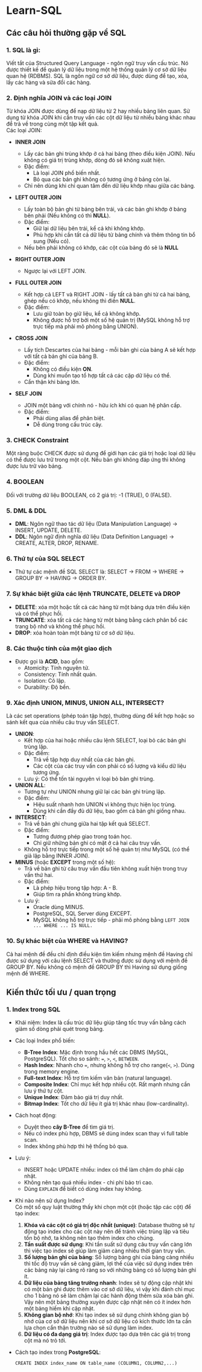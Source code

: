 # Learn-SQL

## Các câu hỏi thường gặp về SQL

### 1. SQL là gì:

Viết tắt của Structured Query Language - ngôn ngữ truy vấn cấu trúc.  Nó được thiết kế để quản lý dữ liệu trong một hệ thống quản lý cơ sở dữ liệu quan hệ (RDBMS). SQL là ngôn ngữ cơ sở dữ liệu, được dùng để tạo, xóa, lấy các hàng và sửa đổi các hàng.

### 2. Định nghĩa JOIN và các loại JOIN

Từ khóa JOIN được dùng để nạp dữ liệu từ 2 hay nhiều bảng liên quan. Sử dụng từ khóa JOIN khi cần truy vấn các cột dữ liệu từ nhiều bảng khác nhau để trả về trong cùng một tập kết quả.  
Các loại JOIN:

- **INNER JOIN**  
    
    - Lấy các bản ghi trùng khớp ở cả hai bảng (theo điều kiện JOIN). Nếu không có giá trị trùng khớp, dòng đó sẽ không xuât hiện.
    - Đặc điểm: 
        - Là loại JOIN phổ biến nhất.
        - Bỏ qua các bản ghi không có tương ứng ở bảng còn lại.
    - Chỉ nên dùng khi chỉ quan tâm đến dữ liệu khớp nhau giữa các bảng.

- **LEFT OUTER JOIN**

    - Lấy toàn bộ bản ghi từ bảng bên trái, và các bản ghi khớp ở bảng bên phải (Nếu không có thì **NULL**).
    - Đặc điểm:
        - Giữ lại dữ liệu bên trái, kể cả khi không khớp.
        - Phù hợp khi cần tất cả dữ liệu từ bảng chính và thêm thông tin bổ sung (Nếu có).
    - Nếu bên phải không có khớp, các cột của bảng đó sẽ là **NULL**

- **RIGHT OUTER JOIN**

    - Ngược lại với LEFT JOIN.

- **FULL OUTER JOIN**

    - Kết hợp cả LEFT và RIGHT JOIN - lấy tất cả bản ghi từ cả hai bảng, ghép nếu có khớp, nếu không thì điền **NULL**.
    - Đặc điểm:
        - Lưu giữ toàn bọ giữ liệu, kể cả không khớp.
        - Không được hỗ trợ bởi một số hệ quản trị (MySQL không hỗ trợ trực tiếp mà phải mô phỏng bằng UNION).

- **CROSS JOIN**

    - Lấy tích Descartes của hai bảng - mỗi bản ghi của bảng A sẽ kết hợp với tất cả bản ghi của bảng B.
    - Đặc điểm:
        - Không có điều kiện **ON**.
        - Dùng khi muốn tạo tổ hợp tất cả các cặp dữ liệu có thể.
    - Cẩn thận khi bảng lớn.

- **SELF JOIN**

    - JOIN một bảng với chính nó - hữu ích khi có quan hệ phân cấp.
    - Đặc điểm:
        - Phải dùng alias để phân biệt.
        - Dễ dùng trong cấu trúc cây.

### 3. CHECK Constraint

Một ràng buộc CHECK được sử dụng để giới hạn các giá trị hoặc loại dữ liệu có thể được lưu trữ trong một cột. Nếu bản ghi không đáp ứng thì không được lưu trữ vào bảng.

### 4. BOOLEAN

Đối với trường dữ liệu BOOLEAN, có 2 giá trị: -1 (TRUE), 0 (FALSE).

### 5. DML & DDL

- **DML**: Ngôn ngữ thao tác dữ liệu (Data Manipulation Language) -> INSERT, UPDATE, DELETE.
- **DDL**: Ngôn ngữ định nghĩa dữ liệu (Data Definition Language) -> CREATE, ALTER, DROP, RENAME.

### 6. Thứ tự của SQL SELECT

- Thứ tự các mệnh đề SQL SELECT là: SELECT -> FROM -> WHERE -> GROUP BY -> HAVING -> ORDER BY.

### 7. Sự khác biệt giữa các lệnh TRUNCATE, DELETE và DROP

- **DELETE**: xóa một hoặc tất cả các hàng từ một bảng dựa trên điều kiện và có thể phục hồi.
- **TRUNCATE**: xóa tất cả các hàng từ một bảng bằng cách phân bổ các trang bộ nhớ và không thể phục hồi.
- **DROP**: xóa hoàn toàn một bảng từ cơ sở dữ liệu.

### 8. Các thuộc tính của một giao dịch

- Được gọi là **ACID**, bao gồm:
    - Atomicity: Tính nguyên tử.
    - Consistency: Tính nhất quán.
    - Isolation: Cô lập.
    - Durability: Độ bền.

### 9. Xác định UNION, MINUS, UNION ALL, INTERSECT?

Là các set operations (phép toán tập hợp), thường dùng để kết hợp hoặc so sánh kết qua của nhiều câu truy vấn SELECT.

- **UNION**:
    - Kết hợp của hai hoặc nhiều câu lệnh SELECT, loại bỏ các bản ghi trùng lặp.
    - Đặc điểm:
        - Trả về tập hợp duy nhất của các bản ghi.
        - Các cột của các truy vấn con phải có số lượng và kiểu dữ liệu tương ứng.
    - Lưu ý: Có thể tốn tài nguyên vì loại bỏ bản ghi trùng.
- **UNION ALL**:
    - Tương tự như UNION nhưng giữ lại các bản ghi trùng lặp.
    - Đặc điểm:
        - Hiệu suất nhanh hơn UNION vì không thực hiện lọc trùng.
        - Dùng khi cần đầy đủ dữ liệu, bao gồm cả bản ghi giống nhau.
- **INTERSECT**:
    - Trả về bản ghi chung giữa hai tập kết quả SELECT.
    - Đặc điểm:
        - Tương đương phép giao trong toán học.
        - Chỉ giữ những bản ghi có mặt ở cả hai câu truy vấn.
    - Không hỗ trợ trực tiếp trong một số hệ quản trị như MySQL (có thể giả lập bằng INNER JOIN).
- **MINUS** (hoặc **EXCEPT** trong một số hệ):
    - Trả về bản ghi từ câu truy vấn đầu tiên không xuất hiện trong truy vấn thứ hai.
    - Đặc điểm:
        - Là phép hiệu trong tập hợp: A - B.
        - Giúp tìm ra phần không trùng khớp.
    - Lưu ý:
        - Oracle dùng MINUS.
        - PostgreSQL, SQL Server dùng EXCEPT.
        - MySQL không hỗ trợ trực tiếp - phải mô phỏng bằng `LEFT JOIN ... WHERE ... IS NULL.`

### 10. Sự khác biệt của WHERE và HAVING?

Cả hai mệnh đề đều chỉ định điều kiện tìm kiếm nhưng mệnh đề Having chỉ được sử dụng với câu lệnh SELECT và thường được sử dụng với mệnh đề GROUP BY. Nếu không có mệnh đề GROUP BY thì Having sử dụng giống mệnh đề WHERE.

## Kiến thức tối ưu / quan trọng

### 1. Index trong SQL

- Khái niệm: Index là cấu trúc dữ liệu giúp tăng tốc truy vấn bằng cách giảm số dòng phải quét trong bảng.
- Các loại Index phổ biến:
    - **B-Tree Index**: Mặc định trong hầu hết các DBMS (MySQL, PostgreSQL). Tốt cho so sánh: `=`, `>`, `<`, `BETWEEN`.
    - **Hash Index**: Nhanh cho `=`, nhưng không hỗ trợ cho range(`<`, `>`). Dùng trong memory engine.
    - **Full-text Index**: Hỗ trợ tìm kiếm văn bản (natural language).
    - **Composite Index**: Chỉ mục kết hợp nhiều cột. Rất mạnh nhưng cần lưu ý thứ tự cột.
    - **Unique Index**: Đảm bảo giá trị duy nhất.
    - **Bitmap Index**: Tốt cho dữ liệu ít giá trị khác nhau (low-cardinality).
- Cách hoạt động:
    - Duyệt theo **cây B-Tree** để tìm giá trị.
    - Nếu có index phù hợp, DBMS sẽ dùng index scan thay vì full table scan.
    - Index không phù hợp thì hệ thống bỏ qua.
- Lưu ý:
    - INSERT hoặc UPDATE nhiều: index có thể làm chậm do phải cập nhật.
    - Không nên tạo quá nhiều index - chi phí bảo trì cao.
    - Dùng `EXPLAIN` để biết có dùng index hay không.
- Khi nào nên sử dụng Index?  
Có một số quy luật thường thấy khi chọn một cột (hoặc tập các cột) để tạo index:
    1. **Khóa và các cột có giá trị độc nhất (unique)**: Database thường sẽ tự động tạo index cho các cột này nên để tránh việc trùng lặp và tiêu tốn bộ nhớ, ta không nên tạo thêm index cho chúng.
    2. **Tần suất được sử dụng**: Khi tần suất sử dụng câu truy vấn càng lớn thì việc tạo index sẽ giúp làm giảm càng nhiều thời gian truy vấn.
    3. **Số lượng bản ghi của bảng**: Số lượng bảng ghi của bảng càng nhiều thì tốc độ truy vấn sẽ càng giảm, lợi thế của việc sử dụng index trên các bảng này lại càng rõ ràng so với những bảng có số lượng bản ghi ít.
    4. **Dữ liệu của bảng tăng trưởng nhanh**: Index sẽ tự động cập nhật khi có một bản ghi được thêm vào cơ sở dữ liệu, vì vậy khi đánh chỉ mục cho 1 bảng nó sẽ làm chậm lại các hành động thêm sửa xóa bản ghi. Vậy nên một bảng thường xuyên được cập nhật nên có ít index hơn một bảng hiếm khi cập nhật.
    5. **Không gian bộ nhớ**: Khi tạo index sẽ sử dụng chính không gian bộ nhớ của cơ sở dữ liệu nên khi cơ sở dữ liệu có kích thước lớn ta cần lựa chọn cẩn thận trường nào sẽ sử dụng làm index.
    6. **Dữ liệu có đa dạng giá trị**: Index được tạo dựa trên các giá trị trong cột mà nó trỏ tới.
- Cách tạo index trong **PostgreSQL**:

    `CREATE INDEX index_name ON table_name (COLUMN1, COLUMN2,...)`